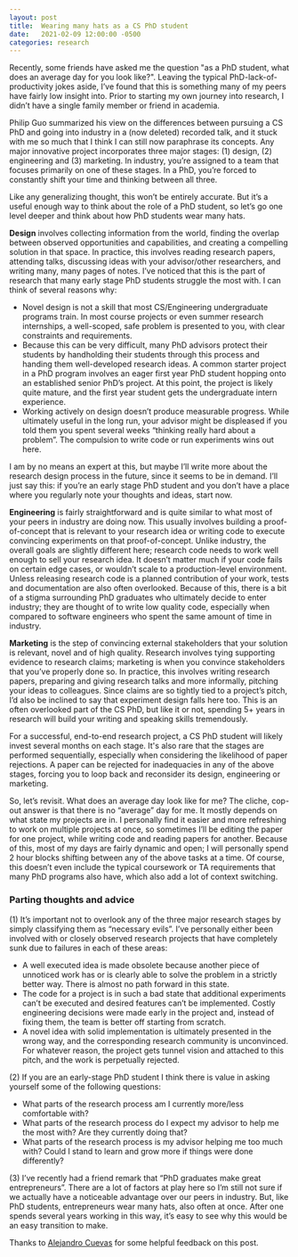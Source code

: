```yaml
---
layout: post
title:  Wearing many hats as a CS PhD student
date:   2021-02-09 12:00:00 -0500
categories: research
---
```


Recently, some friends have asked me the question "as a PhD student, what does an average day for you look like?". Leaving the typical PhD-lack-of-productivity jokes aside, I’ve found that this is something many of my peers have fairly low insight into. Prior to starting my own journey into research, I didn’t have a single family member or friend in academia.

Philip Guo summarized his view on the differences between pursuing a CS PhD and going into industry in a (now deleted) recorded talk, and it stuck with me so much that I think I can still now paraphrase its concepts. Any major innovative project incorporates three major stages: (1) design, (2) engineering and (3) marketing. In industry, you’re assigned to a team that focuses primarily on one of these stages. In a PhD, you’re forced to constantly shift your time and thinking between all three.

Like any generalizing thought, this won’t be entirely accurate. But it’s a useful enough way to think about the role of a PhD student, so let’s go one level deeper and think about how PhD students wear many hats.

**Design** involves collecting information from the world, finding the overlap between observed opportunities and capabilities, and creating a compelling solution in that space. In practice, this involves reading research papers, attending talks, discussing ideas with your advisor/other researchers, and writing many, many pages of notes. I’ve noticed that this is the part of research that many early stage PhD students struggle the most with. I can think of several reasons why: 
- Novel design is not a skill that most CS/Engineering undergraduate programs train. In most course projects or even summer research internships, a well-scoped, safe problem is presented to you, with clear constraints and requirements. 
- Because this can be very difficult, many PhD advisors protect their students by handholding their students through this process and handing them well-developed research ideas. A common starter project in a PhD program involves an eager first year PhD student hopping onto an established senior PhD’s project. At this point, the project is likely quite mature, and the first year student gets the undergraduate intern experience. 
- Working actively on design doesn’t produce measurable progress. While ultimately useful in the long run, your advisor might be displeased if you told them you spent several weeks “thinking really hard about a problem”. The compulsion to write code or run experiments wins out here.

I am by no means an expert at this, but maybe I’ll write more about the research design process in the future, since it seems to be in demand. I’ll just say this: if you’re an early stage PhD student and you don’t have a place where you regularly note your thoughts and ideas, start now. 

**Engineering** is fairly straightforward and is quite similar to what most of your peers in industry are doing now. This usually involves building a proof-of-concept that is relevant to your research idea or writing code to execute convincing experiments on that proof-of-concept. Unlike industry, the overall goals are slightly different here; research code needs to work well enough to sell your research idea. It doesn’t matter much if your code fails on certain edge cases, or wouldn’t scale to a production-level environment. Unless releasing research code is a planned contribution of your work, tests and documentation are also often overlooked. Because of this, there is a bit of a stigma surrounding PhD graduates who ultimately decide to enter industry; they are thought of to write low quality code, especially when compared to software engineers who spent the same amount of time in industry.

**Marketing** is the step of convincing external stakeholders that your solution is relevant, novel and of high quality. Research involves tying supporting evidence to research claims; marketing is when you convince stakeholders that you’ve properly done so. In practice, this involves writing research papers, preparing and giving research talks and more informally, pitching your ideas to colleagues. Since claims are so tightly tied to a project’s pitch, I’d also be inclined to say that experiment design falls here too. This is an often overlooked part of the CS PhD, but like it or not, spending 5+ years in research will build your writing and speaking skills tremendously. 

For a successful, end-to-end research project, a CS PhD student will likely invest several months on each stage. It's also rare that the stages are performed sequentially, especially when considering the likelihood of paper rejections. A paper can be rejected for inadequacies in any of the above stages, forcing you to loop back and reconsider its design, engineering or marketing. 

So, let’s revisit. What does an average day look like for me? The cliche, cop-out answer is that there is no “average” day for me. It mostly depends on what state my projects are in. I personally find it easier and more refreshing to work on multiple projects at once, so sometimes I’ll be editing the paper for one project, while writing code and reading papers for another. Because of this, most of my days are fairly dynamic and open; I will personally spend 2 hour blocks shifting between any of the above tasks at a time. Of course, this doesn’t even include the typical coursework or TA requirements that many PhD programs also have, which also add a lot of context switching. 

### Parting thoughts and advice

(1) It’s important not to overlook any of the three major research stages by simply classifying them as “necessary evils”. I’ve personally either been involved with or closely observed research projects that have completely sunk due to failures in each of these areas:
- A well executed idea is made obsolete because another piece of unnoticed work has or is clearly able to solve the problem in a strictly better way. There is almost no path forward in this state.
- The code for a project is in such a bad state that additional experiments can’t be executed and desired features can’t be implemented. Costly engineering decisions were made early in the project and, instead of fixing them, the team is better off starting from scratch.
- A novel idea with solid implementation is ultimately presented in the wrong way, and the corresponding research community is unconvinced. For whatever reason, the project gets tunnel vision and attached to this pitch, and the work is perpetually rejected.

(2) If you are an early-stage PhD student I think there is value in asking yourself some of the following questions:
- What parts of the research process am I currently more/less comfortable with? 
- What parts of the research process do I expect my advisor to help me the most with? Are they currently doing that?
- What parts of the research process is my advisor helping me too much with? Could I stand to learn and grow more if things were done differently?

(3) I’ve recently had a friend remark that “PhD graduates make great entrepreneurs”. There are a lot of factors at play here so I’m still not sure if we actually have a noticeable advantage over our peers in industry. But, like PhD students, entrepreneurs wear many hats, also often at once. After one spends several years working in this way, it’s easy to see why this would be an easy transition to make.

Thanks to [Alejandro Cuevas](https://www.alejandrocuevas.me/) for some helpful feedback on this post.
